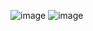 ![image](https://github.com/user-attachments/assets/e1faf390-f435-4821-9704-3675e32672c0)
![image](https://github.com/user-attachments/assets/42371604-2559-494d-8bbf-16ff3e7bc33a)

